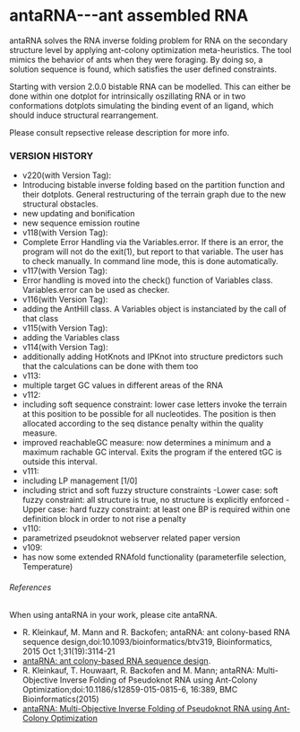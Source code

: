 # antaRNA---ant assembled RNA

antaRNA solves the RNA inverse folding problem for RNA on the secondary structure level by applying 
ant-colony optimization meta-heuristics. The tool mimics the behavior of ants when they were foraging.
By doing so, a solution sequence is found, which satisfies the user defined constraints.

Starting with version 2.0.0 bistable RNA can be modelled. This can either be done within one dotplot for intrinsically oszillating RNA or in two conformations dotplots simulating the binding event of an ligand, which should induce structural rearrangement.

Please consult repsective release description for more info.

### VERSION HISTORY
 - v220(with Version Tag):
  - Introducing bistable inverse folding based on the partition function and their dotplots. General restructuring of the 	terrain graph due to the new structural obstacles.
  - new updating and bonification
  - new sequence emission routine
 - v118(with Version Tag): 
  - Complete Error Handling via the Variables.error. If there is an error, the program will not do the exit(1),
  but report to that variable. The user has to check manually. In command line mode, this is done automatically.
 - v117(with Version Tag):
  - Error handling is moved into the check() function of Variables class. Variables.error can be used as checker.
 - v116(with Version Tag):
  - adding the AntHill class. A Variables object is instanciated by the call of that class
 - v115(with Version Tag):
  - adding the Variables class
 - v114(with Version Tag):
  - additionally adding HotKnots and IPKnot into structure predictors such that the calculations can be done with them too
 - v113:
  - multiple target GC values in different areas of the RNA
 - v112:
  - including soft sequence constraint: lower case letters invoke the terrain at this position to be possible for all nucleotides. The position is then allocated according to the seq distance penalty within the quality measure.
  - improved reachableGC measure: now determines a minimum and a maximum rachable GC interval. Exits the program if	the entered tGC is outside this interval.
 - v111:
  - including LP management [1/0]
  - including strict and soft fuzzy structure constraints
   -Lower case: soft fuzzy constraint: all structure is true, no structure is explicitly enforced
   -Upper case: hard fuzzy constraint: at least one BP is required within one definition block in order to not rise a penalty
 - v110:
  - parametrized pseudoknot webserver related paper version
 - v109:
  - has now some extended RNAfold functionality (parameterfile selection, Temperature)
	



###### References
When using antaRNA in your work, please cite antaRNA.
 - R. Kleinkauf, M. Mann and R. Backofen; antaRNA: ant colony-based RNA sequence design,doi:10.1093/bioinformatics/btv319, Bioinformatics, 2015 Oct 1;31(19):3114-21
  - [antaRNA: ant colony-based RNA sequence
design](http://bioinformatics.oxfordjournals.org/content/31/19/3114.long).
 - R. Kleinkauf, T. Houwaart, R. Backofen and M. Mann; antaRNA: Multi-Objective Inverse Folding of Pseudoknot RNA using Ant-Colony Optimization;doi:10.1186/s12859-015-0815-6, 16:389, BMC Bioinformatics(2015)
  - [antaRNA: Multi-Objective Inverse Folding of Pseudoknot RNA using Ant-Colony Optimization](http://www.biomedcentral.com/content/pdf/s12859-015-0815-6.pdf)
